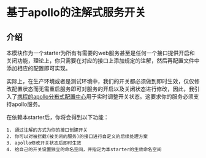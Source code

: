 # 基于apollo的注解式服务开关

## 介绍

​	本模块作为一个starter为所有有需要的web服务甚至是任何一个接口提供开启和关闭功能，理论上，你只需要在对应的接口上添加规定的注解，然后再配置文件中添加相应的配置即可实现。

​	实际上，在生产环境或者是测试环境中，我们的开关都必须做到即时生效，仅仅修改配置状态而无需重启服务即可对服务的开启以及关闭状态进行修改，因此，我引入了[携程的apollo分布式配置中心](https://github.com/ctripcorp/apollo)用于实时调整开关状态。这要求你的服务必须支持apollo服务。

在依赖本starter后，你将会得到以下功能：

```
1. 通过注解的方式为你的接口创建开关
2. 你可以对被拦截(被关闭的服务)的接口进行自定义的后续处理方案
3. apollo修改开关状态后即时生效
4. 给自己的开关设置独立的命名空间，并指定为本starter的生效命名空间
```

